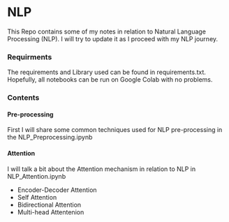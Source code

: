 
# NLP
This Repo contains some of my notes in relation to Natural Language Processing (NLP). I will try to update it as I proceed with my NLP journey.

### Requirments
The requirements and Library used can be found in requirements.txt. Hopefully, all notebooks can be run on Google Colab with no problems. 

### Contents
#### Pre-processing
First I will share some common techniques used for NLP pre-processing in the NLP_Preprocessing.ipynb 

#### Attention
I will talk a bit about the Attention mechanism in relation to NLP in NLP_Attention.ipynb
- Encoder-Decoder Attention
- Self Attention
- Bidirectional Attention
- Multi-head Attentenion
